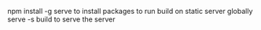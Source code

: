 npm install -g serve to install packages to run build on static server globally
serve -s build to serve the server